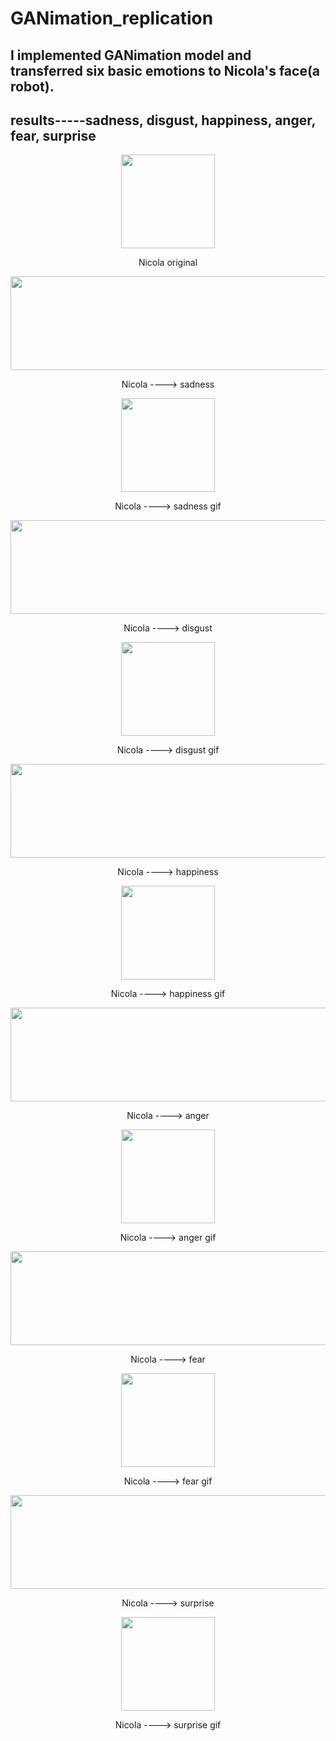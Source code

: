 # GANimation_replication
## I implemented GANimation model and transferred six basic emotions to Nicola's face(a robot).
## results-----sadness, disgust, happiness, anger, fear, surprise
<div align=center><img src="https://user-images.githubusercontent.com/33627638/166638822-9a1bd241-cdeb-40fd-ad76-cf0a4213dcaa.jpg" width="150" height="150" /></div>
<p align="center">Nicola original</p>
<div align=center><img src="https://user-images.githubusercontent.com/33627638/166640918-e3ec69ee-5021-4a64-b4a0-4f02d7bf08ad.jpg" width="1050" height="150" /></div>
<p align="center">Nicola ----> sadness </p>
<div align=center><img src="https://user-images.githubusercontent.com/33627638/166642473-2bbd3984-6da8-49dd-88ce-1395b1d4e24d.gif" width="150" height="150" /></div>
<p align="center">Nicola ----> sadness gif</p>
<div align=center><img src="https://user-images.githubusercontent.com/33627638/166642780-3045619e-4aba-4929-9f21-bdbe4671f08a.jpg" width="1050" height="150" /></div>
<p align="center">Nicola ----> disgust</p>
<div align=center><img src="https://user-images.githubusercontent.com/33627638/166643716-edfb7195-e7a4-4584-8117-4161be793b4e.gif" width="150" height="150" /></div>
<p align="center">Nicola ----> disgust gif</p>
<div align=center><img src="https://user-images.githubusercontent.com/33627638/166645748-296aaca9-76a7-4640-b9bb-c655f2550a89.jpg" width="1050" height="150" /></div>
<p align="center">Nicola ----> happiness</p>
<div align=center><img src="https://user-images.githubusercontent.com/33627638/166646416-f3b9e8bf-818f-4b83-ba2e-39c590cf1269.gif" width="150" height="150" /></div>
<p align="center">Nicola ----> happiness gif</p>
<div align=center><img src="https://user-images.githubusercontent.com/33627638/166647984-d0ee7b28-c898-43fc-a668-f7940f6e09fb.jpg" width="1050" height="150" /></div>
<p align="center">Nicola ----> anger </p>
<div align=center><img src="https://user-images.githubusercontent.com/33627638/166648165-959a8b98-ec9c-4683-8b8c-62d5dbb03126.gif" width="150" height="150" /></div>
<p align="center">Nicola ----> anger gif</p>
<div align=center><img src="https://user-images.githubusercontent.com/33627638/166649019-a0b6ec20-2352-4c59-b678-f1ecb4a63aec.jpg" width="1050" height="150" /></div>
<p align="center">Nicola ----> fear </p>
<div align=center><img src="https://user-images.githubusercontent.com/33627638/166650357-e816eca4-fca9-42bc-ac4e-2cdb5eae8e51.gif" width="150" height="150" /></div>
<p align="center">Nicola ----> fear gif</p>
<div align=center><img src="https://user-images.githubusercontent.com/33627638/166650453-eb1ddca2-3218-4582-bed5-0f20e39dc240.jpg" width="1050" height="150" /></div>
<p align="center">Nicola ----> surprise</p>
<div align=center><img src="https://user-images.githubusercontent.com/33627638/166650467-5751faf9-d426-4017-bd3c-5d7e69512f28.gif" width="150" height="150" /></div>
<p align="center">Nicola ----> surprise gif</p>
